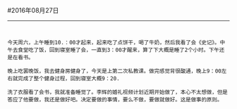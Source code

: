 #2016年08月27日
- - - - -
#
    今天周六，上午睡到10.：00才起来，起来吃了点饼干，喝了牛奶，然后我看了会《史记》。中午去食堂吃了饭，回到寝室睡了会，一直到3：00才醒来，算了下大概是睡了2个小时。下午还是在看书。

    晚上吃罢晚饭，我去健身房健身了，今天是上第二次私教课。做完感觉背很酸通，晚上9：00左右就完成了整个健身过程，回到寝室大概9：20.

    洗了衣服看了会书，我就准备睡觉了。李辉的婚礼视频计划近期开始做了，本心不太想做，但是答应了他要做，我还是做好吧。决定要做的事情，要么不做，要做就做好。这是做事的原则。